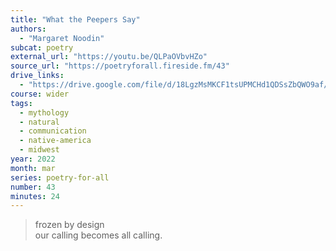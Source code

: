 ```yaml
---
title: "What the Peepers Say"
authors:
  - "Margaret Noodin"
subcat: poetry
external_url: "https://youtu.be/QLPaOVbvHZo"
source_url: "https://poetryforall.fireside.fm/43"
drive_links:
  - "https://drive.google.com/file/d/18LgzMsMKCF1tsUPMCHd1QDSsZbQWO9af/view?usp=drivesdk"
course: wider
tags:
  - mythology
  - natural
  - communication
  - native-america
  - midwest
year: 2022
month: mar
series: poetry-for-all
number: 43
minutes: 24
---
```


> frozen by design  
our calling becomes all calling.
